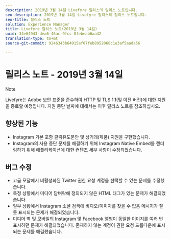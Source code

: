 ```yaml
---
description: 2019년 3월 14일 Livefyre 릴리스의 릴리스 노트입니다.
seo-description: 2019년 3월 14일 Livefyre 릴리스의 릴리스 노트입니다.
seo-title: 릴리스 노트
solution: Experience Manager
title: Livefyre 릴리스 노트(2019년 3월 14일)
uuid: 34e64943-dea6-46ac-9fcc-8febeab6aa42
translation-type: tm+mt
source-git-commit: 9246343b64915af07feb8952060c1e3af5aada56

---
```



# 릴리스 노트 - 2019년 3월 14일

>[!NOTE]
>
>Livefyre는 Adobe 보안 표준을 준수하여 HTTP 및 TLS 1.1(및 이전 버전)에 대한 지원을 종료할 예정입니다.  지원 중단 날짜에 대해서는 이후 릴리스 노트를 참조하십시오.

## 향상된 기능

* Instagram 기본 포함 클릭유도문안 및 상거래(제품) 지원을 구현했습니다.
* Instagram의 사용 중단 문제를 해결하기 위해 Instagram Native Embed를 렌더링하기 위해 애플리케이션에 대한 컨텐츠 세부 사항이 수정되었습니다.


## 버그 수정

* 고급 모달에서 비활성화된 Twitter 권한 요청 계정을 선택할 수 있는 문제를 수정했습니다.
* 특정 상황에서 미디어 담벼락에 정의되지 않은 HTML 태그가 있는 문제가 해결되었습니다.
* 일부 상황에서 Instagram 소셜 검색에 비디오/이미지를 찾을 수 없음 메시지가 잘못 표시되는 문제가 해결되었습니다.
* 미디어 벽 및 모바일의 Instagram 및 Facebook 앨범이 동일한 이미지를 여러 번 표시하던 문제가 해결되었습니다.
존재하지 않는 계정이 권한 요청 드롭다운에 표시되는 문제를 해결했습니다.
